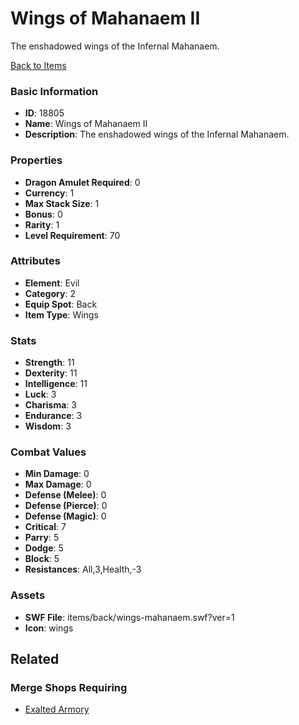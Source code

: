# Wings of Mahanaem II

The enshadowed wings of the Infernal Mahanaem.

[Back to Items](../items.md)

### Basic Information

- **ID**: 18805
- **Name**: Wings of Mahanaem II
- **Description**: The enshadowed wings of the Infernal Mahanaem.

### Properties

- **Dragon Amulet Required**: 0
- **Currency**: 1
- **Max Stack Size**: 1
- **Bonus**: 0
- **Rarity**: 1
- **Level Requirement**: 70

### Attributes

- **Element**: Evil
- **Category**: 2
- **Equip Spot**: Back
- **Item Type**: Wings

### Stats

- **Strength**: 11
- **Dexterity**: 11
- **Intelligence**: 11
- **Luck**: 3
- **Charisma**: 3
- **Endurance**: 3
- **Wisdom**: 3

### Combat Values

- **Min Damage**: 0
- **Max Damage**: 0
- **Defense (Melee)**: 0
- **Defense (Pierce)**: 0
- **Defense (Magic)**: 0
- **Critical**: 7
- **Parry**: 5
- **Dodge**: 5
- **Block**: 5
- **Resistances**: All,3,Health,-3

### Assets

- **SWF File**: items/back/wings-mahanaem.swf?ver=1
- **Icon**: wings

## Related

### Merge Shops Requiring

- [Exalted Armory](../merge-shops/303-exalted-armory.md)


